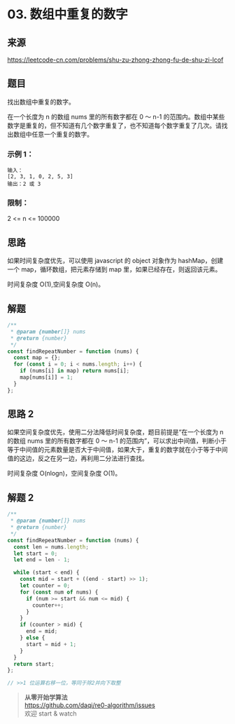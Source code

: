 # 03. 数组中重复的数字

## 来源

https://leetcode-cn.com/problems/shu-zu-zhong-zhong-fu-de-shu-zi-lcof

## 题目

找出数组中重复的数字。

在一个长度为 n 的数组 nums 里的所有数字都在 0 ～ n-1 的范围内。数组中某些数字是重复的，但不知道有几个数字重复了，也不知道每个数字重复了几次。请找出数组中任意一个重复的数字。

### 示例 1：

```
输入：
[2, 3, 1, 0, 2, 5, 3]
输出：2 或 3
```

### 限制：

2 <= n <= 100000

## 思路

如果时间复杂度优先，可以使用 javascript 的 object 对象作为 hashMap，创建一个 map，循环数组，把元素存储到 map 里，如果已经存在，则返回该元素。

时间复杂度 O(1),空间复杂度 O(n)。

## 解题

```js
/**
 * @param {number[]} nums
 * @return {number}
 */
const findRepeatNumber = function (nums) {
  const map = {};
  for (const i = 0; i < nums.length; i++) {
    if (nums[i] in map) return nums[i];
    map[nums[i]] = 1;
  }
};
```

## 思路 2

如果空间复杂度优先，使用二分法降低时间复杂度，题目前提是“在一个长度为 n 的数组 nums 里的所有数字都在 0 ～ n-1 的范围内”，可以求出中间值，判断小于等于中间值的元素数量是否大于中间值，如果大于，重复的数字就在小于等于中间值的这边，反之在另一边，再利用二分法进行查找。

时间复杂度 O(nlogn)，空间复杂度 O(1)。

## 解题 2

```js
/**
 * @param {number[]} nums
 * @return {number}
 */
const findRepeatNumber = function (nums) {
  const len = nums.length;
  let start = 0;
  let end = len - 1;

  while (start < end) {
    const mid = start + ((end - start) >> 1);
    let counter = 0;
    for (const num of nums) {
      if (num >= start && num <= mid) {
        counter++;
      }
    }
    if (counter > mid) {
      end = mid;
    } else {
      start = mid + 1;
    }
  }
  return start;
};

// >>1 位运算右移一位，等同于除2并向下取整
```

> **从零开始学算法**  
> https://github.com/daqi/re0-algorithm/issues  
> 欢迎 start & watch
